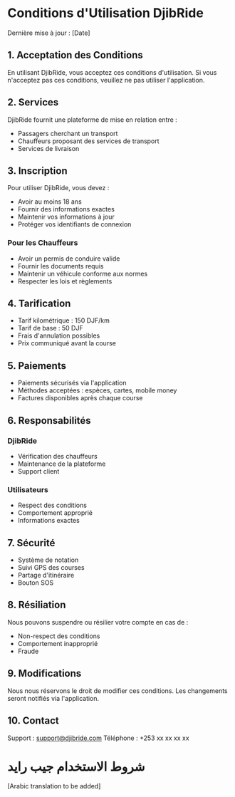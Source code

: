 # Conditions d'Utilisation DjibRide

Dernière mise à jour : [Date]

## 1. Acceptation des Conditions

En utilisant DjibRide, vous acceptez ces conditions d'utilisation. Si vous n'acceptez pas ces conditions, veuillez ne pas utiliser l'application.

## 2. Services

DjibRide fournit une plateforme de mise en relation entre :
- Passagers cherchant un transport
- Chauffeurs proposant des services de transport
- Services de livraison

## 3. Inscription

Pour utiliser DjibRide, vous devez :
- Avoir au moins 18 ans
- Fournir des informations exactes
- Maintenir vos informations à jour
- Protéger vos identifiants de connexion

### Pour les Chauffeurs
- Avoir un permis de conduire valide
- Fournir les documents requis
- Maintenir un véhicule conforme aux normes
- Respecter les lois et règlements

## 4. Tarification

- Tarif kilométrique : 150 DJF/km
- Tarif de base : 50 DJF
- Frais d'annulation possibles
- Prix communiqué avant la course

## 5. Paiements

- Paiements sécurisés via l'application
- Méthodes acceptées : espèces, cartes, mobile money
- Factures disponibles après chaque course

## 6. Responsabilités

### DjibRide
- Vérification des chauffeurs
- Maintenance de la plateforme
- Support client

### Utilisateurs
- Respect des conditions
- Comportement approprié
- Informations exactes

## 7. Sécurité

- Système de notation
- Suivi GPS des courses
- Partage d'itinéraire
- Bouton SOS

## 8. Résiliation

Nous pouvons suspendre ou résilier votre compte en cas de :
- Non-respect des conditions
- Comportement inapproprié
- Fraude

## 9. Modifications

Nous nous réservons le droit de modifier ces conditions. Les changements seront notifiés via l'application.

## 10. Contact

Support : support@djibride.com
Téléphone : +253 xx xx xx xx

# شروط الاستخدام جيب رايد

[Arabic translation to be added]
